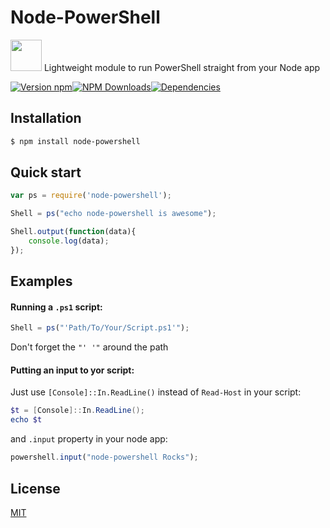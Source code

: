 Node-PowerShell
===

<div>
<p> <img height="50" width="50" src="https://raw.githubusercontent.com/rannn505/node-powershell/master/assets/node-powershell.png"> Lightweight module to run PowerShell straight from your Node app </p>
</div>

[![Version npm](https://img.shields.io/npm/v/node-powershell.svg?style=flat-square)](https://www.npmjs.com/package/node-powershell)[![NPM Downloads](https://img.shields.io/npm/dt/node-powershell.svg?style=flat-square)](https://www.npmjs.com/package/node-powershell)[![Dependencies](https://img.shields.io/david/rannn505/node-powershell.svg?style=flat-square)](https://david-dm.org/rannn505/node-powershell)


## Installation

```bash
$ npm install node-powershell
```

## Quick start

```javascript
var ps = require('node-powershell');

Shell = ps("echo node-powershell is awesome");

Shell.output(function(data){
    console.log(data);
});
```

## Examples

####  Running a `.ps1` script:

```js
Shell = ps("'Path/To/Your/Script.ps1'");
```
Don't forget the `"' '"` around the path

####  Putting an input to yor script:

Just use `[Console]::In.ReadLine()` instead of `Read-Host` in your script:
```PowerShell
$t = [Console]::In.ReadLine();
echo $t
```

and `.input` property in your node app:
```javascript
powershell.input("node-powershell Rocks");
```

## License

  [MIT](LICENSE)


